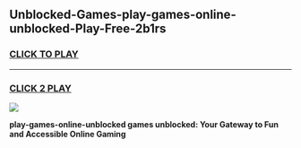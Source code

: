
## Unblocked-Games-play-games-online-unblocked-Play-Free-2b1rs
<h3>
<a href="https://premium76.site?title=play-games-online-unblocked&ref=10A">CLICK TO PLAY</a></h3>
<hr>

<h3>
<a href="https://premium76.site?title=play-games-online-unblocked&ref=10A">CLICK 2 PLAY</a>
  
</h3>

<a href="https://premium76.site?title=play-games-online-unblocked&ref=10A"><img src="https://clearcache.store/games.png"></a>


**play-games-online-unblocked games unblocked: Your Gateway to Fun and Accessible Online Gaming**
